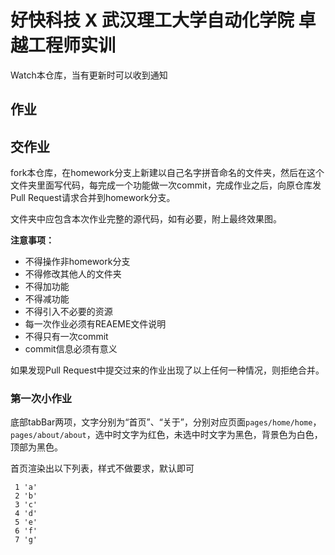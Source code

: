 # 好快科技 X 武汉理工大学自动化学院 卓越工程师实训

Watch本仓库，当有更新时可以收到通知

## 作业
## 交作业
fork本仓库，在homework分支上新建以自己名字拼音命名的文件夹，然后在这个文件夹里面写代码，每完成一个功能做一次commit，完成作业之后，向原仓库发Pull Request请求合并到homework分支。

文件夹中应包含本次作业完整的源代码，如有必要，附上最终效果图。

**注意事项：**
- 不得操作非homework分支
- 不得修改其他人的文件夹
- 不得加功能
- 不得减功能
- 不得引入不必要的资源
- 每一次作业必须有REAEME文件说明
- 不得只有一次commit
- commit信息必须有意义


如果发现Pull Request中提交过来的作业出现了以上任何一种情况，则拒绝合并。


### 第一次小作业
底部tabBar两项，文字分别为“首页”、“关于”，分别对应页面`pages/home/home`，`pages/about/about`，选中时文字为红色，未选中时文字为黑色，背景色为白色，顶部为黑色。

首页渲染出以下列表，样式不做要求，默认即可
```
 1 'a'
 2 'b'
 3 'c'
 4 'd'
 5 'e'
 6 'f'
 7 'g'
```



